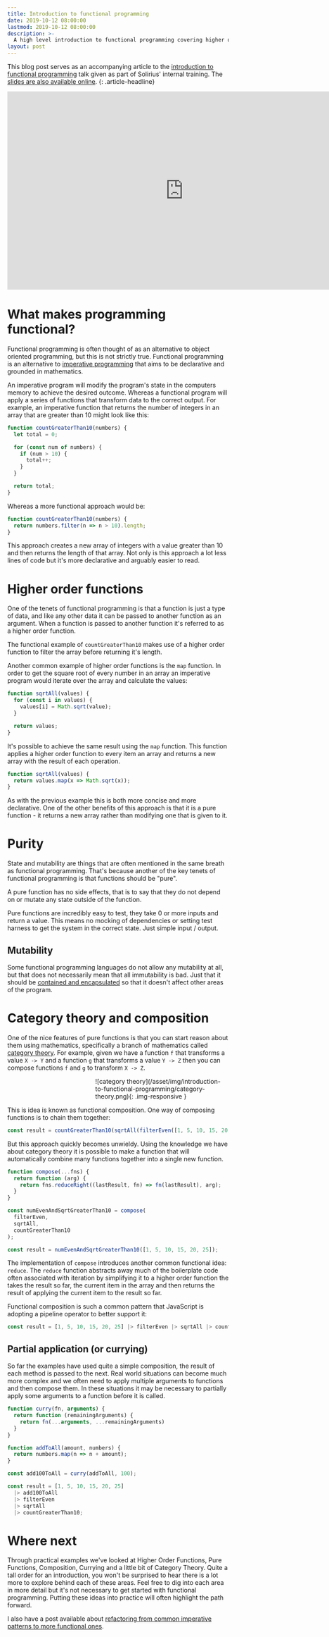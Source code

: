 ```yaml
---
title: Introduction to functional programming
date: 2019-10-12 08:00:00
lastmod: 2019-10-12 08:00:00
description: >-
  A high level introduction to functional programming covering higher order functions, functional purity, composition and currying.
layout: post
---
```


This blog post serves as an accompanying article to the [introduction to functional programming](https://youtu.be/488n8Pkqu6k) talk given as part of Solirius' internal training. The [slides are also available online](/asset/pdf/introduction-to-functional-programming/slides.pdf).
{: .article-headline}

<iframe width="800" height="450" src="https://youtube.com/embed/488n8Pkqu6k" frameborder="0" allowfullscreen></iframe>

# What makes programming functional?

Functional programming is often thought of as an alternative to object oriented programming, but this is not strictly true. Functional programming is an alternative to [imperative programming](https://en.wikipedia.org/wiki/Imperative_programming) that aims to be declarative and grounded in mathematics.

An imperative program will modify the program's state in the computers memory to achieve the desired outcome. Whereas a functional program will apply a series of functions that transform data to the correct output. For example, an imperative function that returns the number of integers in an array that are greater than 10 might look like this:

```javascript
function countGreaterThan10(numbers) {
  let total = 0;

  for (const num of numbers) {
    if (num > 10) {
      total++;
    }
  }

  return total;
}
```

Whereas a more functional approach would be:

```javascript
function countGreaterThan10(numbers) {
  return numbers.filter(n => n > 10).length;
}
```

This approach creates a new array of integers with a value greater than 10 and then returns the length of that array. Not only is this approach a lot less lines of code but it's more declarative and arguably easier to read.

# Higher order functions

One of the tenets of functional programming is that a function is just a type of data, and like any other data it can be passed to another function as an argument. When a function is passed to another function it's referred to as a higher order function.

The functional example of `countGreaterThan10` makes use of a higher order function to filter the array before returning it's length. 

Another common example of higher order functions is the `map` function. In order to get the square root of every number in an array an imperative program would iterate over the array and calculate the values:

```javascript
function sqrtAll(values) {  
  for (const i in values) {
    values[i] = Math.sqrt(value);
  }

  return values;
}
```

It's possible to achieve the same result using the `map` function. This function applies a higher order function to every item an array and returns a new array with the result of each operation.

```javascript
function sqrtAll(values) {
  return values.map(x => Math.sqrt(x));
}
```

As with the previous example this is both more concise and more declarative. One of the other benefits of this approach is that it is a pure function - it returns a new array rather than modifying one that is given to it.

# Purity

State and mutability are things that are often mentioned in the same breath as functional programming. That's because another of the key tenets of functional programming is that functions should be "pure". 

A pure function has no side effects, that is to say that they do not depend on or mutate any state outside of the function.

Pure functions are incredibly easy to test, they take 0 or more inputs and return a value. This means no mocking of dependencies or setting test harness to get the system in the correct state. Just simple input / output.

## Mutability

Some functional programming languages do not allow any mutability at all, but that does not necessarily mean that all immutability is bad. Just that it should be [contained and encapsulated](/posts/encapsulating-mutable-state) so that it doesn't affect other areas of the program.

# Category theory and composition

One of the nice features of pure functions is that you can start reason about them using mathematics, specifically a branch of mathematics called [category theory](https://en.wikipedia.org/wiki/Category_theory). For example, given we have a function `f` that transforms a value `X -> Y` and a function `g` that transforms a value `Y -> Z` then you can compose functions `f` and `g` to transform `X -> Z`.

<div markdown="1" style="width: 300px; margin: 3px 15px 0 200px">
![category theory](/asset/img/introduction-to-functional-programming/category-theory.png){: .img-responsive }
</div>

This is idea is known as functional composition. One way of composing functions is to chain them together:

```javascript
const result = countGreaterThan10(sqrtAll(filterEven([1, 5, 10, 15, 20, 25])));
```

But this approach quickly becomes unwieldy. Using the knowledge we have about category theory it is possible to make a function that will automatically combine many functions together into a single new function.

```javascript
function compose(...fns) {
  return function (arg) {
    return fns.reduceRight((lastResult, fn) => fn(lastResult), arg);
  }
}

const numEvenAndSqrtGreaterThan10 = compose(
  filterEven, 
  sqrtAll,
  countGreaterThan10
);

const result = numEvenAndSqrtGreaterThan10([1, 5, 10, 15, 20, 25]);
``` 

The implementation of `compose` introduces another common functional idea: `reduce`. The `reduce` function abstracts away much of the boilerplate code often associated with iteration by simplifying it to a higher order function the takes the result so far, the current item in the array and then returns the result of applying the current item to the result so far. 

Functional composition is such a common pattern that JavaScript is adopting a pipeline operator to better support it:

```javascript
const result = [1, 5, 10, 15, 20, 25] |> filterEven |> sqrtAll |> countGreaterThan10; 
```

## Partial application (or currying)

So far the examples have used quite a simple composition, the result of each method is passed to the next. Real world situations can become much more complex and we often need to apply multiple arguments to functions and then compose them. In these situations it may be necessary to partially apply some arguments to a function before it is called.

```javascript
function curry(fn, arguments) {
  return function (remainingArguments) {
    return fn(...arguments, ...remainingArguments)
  }
}

function addToAll(amount, numbers) {
  return numbers.map(n => n + amount);
}

const add100ToAll = curry(addToAll, 100);

const result = [1, 5, 10, 15, 20, 25] 
  |> add100ToAll 
  |> filterEven 
  |> sqrtAll 
  |> countGreaterThan10; 
```

# Where next

Through practical examples we've looked at Higher Order Functions, Pure Functions, Composition, Currying and a little bit of Category Theory. Quite a tall order for an introduction, you won't be surprised to hear there is a lot more to explore behind each of these areas. Feel free to dig into each area in more detail but it's not necessary to get started with functional programming. Putting these ideas into practice will often highlight the path forward.

I also have a post available about [refactoring from common imperative patterns to more functional ones](/posts/refactor-to-functional).
